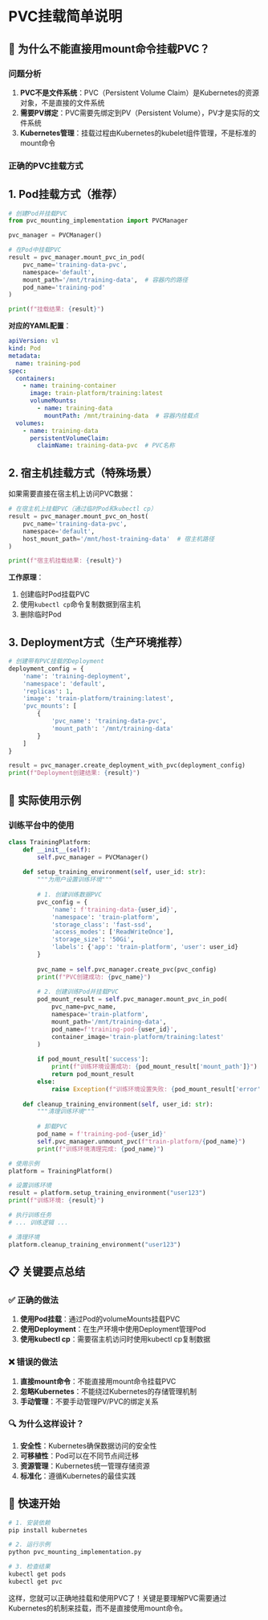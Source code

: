 # PVC挂载简单说明

## 🤔 为什么不能直接用mount命令挂载PVC？

### 问题分析



1. **PVC不是文件系统**：PVC（Persistent Volume Claim）是Kubernetes的资源对象，不是直接的文件系统
2. **需要PV绑定**：PVC需要先绑定到PV（Persistent Volume），PV才是实际的文件系统
3. **Kubernetes管理**：挂载过程由Kubernetes的kubelet组件管理，不是标准的mount命令

### 正确的PVC挂载方式

## 1. Pod挂载方式（推荐）

```python
# 创建Pod并挂载PVC
from pvc_mounting_implementation import PVCManager

pvc_manager = PVCManager()

# 在Pod中挂载PVC
result = pvc_manager.mount_pvc_in_pod(
    pvc_name='training-data-pvc',
    namespace='default',
    mount_path='/mnt/training-data',  # 容器内的路径
    pod_name='training-pod'
)

print(f"挂载结果: {result}")
```

**对应的YAML配置**：
```yaml
apiVersion: v1
kind: Pod
metadata:
  name: training-pod
spec:
  containers:
    - name: training-container
      image: train-platform/training:latest
      volumeMounts:
        - name: training-data
          mountPath: /mnt/training-data  # 容器内挂载点
  volumes:
    - name: training-data
      persistentVolumeClaim:
        claimName: training-data-pvc  # PVC名称
```

## 2. 宿主机挂载方式（特殊场景）

如果需要直接在宿主机上访问PVC数据：

```python
# 在宿主机上挂载PVC（通过临时Pod和kubectl cp）
result = pvc_manager.mount_pvc_on_host(
    pvc_name='training-data-pvc',
    namespace='default',
    host_mount_path='/mnt/host-training-data'  # 宿主机路径
)

print(f"宿主机挂载结果: {result}")
```

**工作原理**：
1. 创建临时Pod挂载PVC
2. 使用`kubectl cp`命令复制数据到宿主机
3. 删除临时Pod

## 3. Deployment方式（生产环境推荐）

```python
# 创建带有PVC挂载的Deployment
deployment_config = {
    'name': 'training-deployment',
    'namespace': 'default',
    'replicas': 1,
    'image': 'train-platform/training:latest',
    'pvc_mounts': [
        {
            'pvc_name': 'training-data-pvc',
            'mount_path': '/mnt/training-data'
        }
    ]
}

result = pvc_manager.create_deployment_with_pvc(deployment_config)
print(f"Deployment创建结果: {result}")
```

## 🔧 实际使用示例

### 训练平台中的使用

```python
class TrainingPlatform:
    def __init__(self):
        self.pvc_manager = PVCManager()
    
    def setup_training_environment(self, user_id: str):
        """为用户设置训练环境"""
        
        # 1. 创建训练数据PVC
        pvc_config = {
            'name': f'training-data-{user_id}',
            'namespace': 'train-platform',
            'storage_class': 'fast-ssd',
            'access_modes': ['ReadWriteOnce'],
            'storage_size': '50Gi',
            'labels': {'app': 'train-platform', 'user': user_id}
        }
        
        pvc_name = self.pvc_manager.create_pvc(pvc_config)
        print(f"PVC创建成功: {pvc_name}")
        
        # 2. 创建训练Pod并挂载PVC
        pod_mount_result = self.pvc_manager.mount_pvc_in_pod(
            pvc_name=pvc_name,
            namespace='train-platform',
            mount_path='/mnt/training-data',
            pod_name=f'training-pod-{user_id}',
            container_image='train-platform/training:latest'
        )
        
        if pod_mount_result['success']:
            print(f"训练环境设置成功: {pod_mount_result['mount_path']}")
            return pod_mount_result
        else:
            raise Exception(f"训练环境设置失败: {pod_mount_result['error']}")
    
    def cleanup_training_environment(self, user_id: str):
        """清理训练环境"""
        
        # 卸载PVC
        pod_name = f'training-pod-{user_id}'
        self.pvc_manager.unmount_pvc(f"train-platform/{pod_name}")
        print(f"训练环境清理完成: {pod_name}")

# 使用示例
platform = TrainingPlatform()

# 设置训练环境
result = platform.setup_training_environment("user123")
print(f"训练环境: {result}")

# 执行训练任务
# ... 训练逻辑 ...

# 清理环境
platform.cleanup_training_environment("user123")
```

## 📋 关键要点总结

### ✅ 正确的做法

1. **使用Pod挂载**：通过Pod的volumeMounts挂载PVC
2. **使用Deployment**：在生产环境中使用Deployment管理Pod
3. **使用kubectl cp**：需要宿主机访问时使用kubectl cp复制数据

### ❌ 错误的做法

1. **直接mount命令**：不能直接用mount命令挂载PVC
2. **忽略Kubernetes**：不能绕过Kubernetes的存储管理机制
3. **手动管理**：不要手动管理PV/PVC的绑定关系

### 🔍 为什么这样设计？

1. **安全性**：Kubernetes确保数据访问的安全性
2. **可移植性**：Pod可以在不同节点间迁移
3. **资源管理**：Kubernetes统一管理存储资源
4. **标准化**：遵循Kubernetes的最佳实践

## 🚀 快速开始

```bash
# 1. 安装依赖
pip install kubernetes

# 2. 运行示例
python pvc_mounting_implementation.py

# 3. 检查结果
kubectl get pods
kubectl get pvc
```

这样，您就可以正确地挂载和使用PVC了！关键是要理解PVC需要通过Kubernetes的机制来挂载，而不是直接使用mount命令。 
